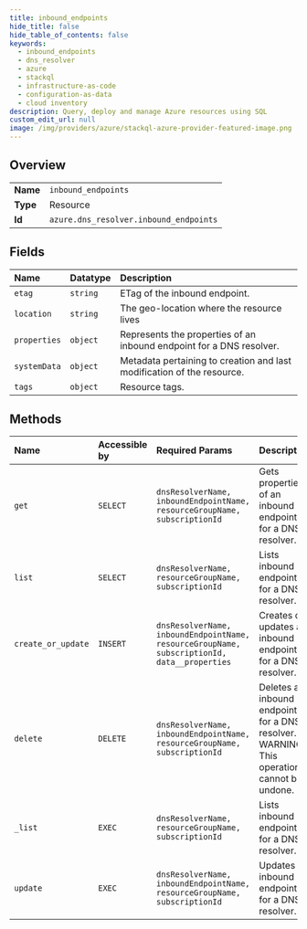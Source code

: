 ```yaml
---
title: inbound_endpoints
hide_title: false
hide_table_of_contents: false
keywords:
  - inbound_endpoints
  - dns_resolver
  - azure    
  - stackql
  - infrastructure-as-code
  - configuration-as-data
  - cloud inventory
description: Query, deploy and manage Azure resources using SQL
custom_edit_url: null
image: /img/providers/azure/stackql-azure-provider-featured-image.png
---
```

  
    

## Overview
<table><tbody>
<tr><td><b>Name</b></td><td><code>inbound_endpoints</code></td></tr>
<tr><td><b>Type</b></td><td>Resource</td></tr>
<tr><td><b>Id</b></td><td><code>azure.dns_resolver.inbound_endpoints</code></td></tr>
</tbody></table>

## Fields
| Name | Datatype | Description |
|:-----|:---------|:------------|
| `etag` | `string` | ETag of the inbound endpoint. |
| `location` | `string` | The geo-location where the resource lives |
| `properties` | `object` | Represents the properties of an inbound endpoint for a DNS resolver. |
| `systemData` | `object` | Metadata pertaining to creation and last modification of the resource. |
| `tags` | `object` | Resource tags. |
## Methods
| Name | Accessible by | Required Params | Description |
|:-----|:--------------|:----------------|:------------|
| `get` | `SELECT` | `dnsResolverName, inboundEndpointName, resourceGroupName, subscriptionId` | Gets properties of an inbound endpoint for a DNS resolver. |
| `list` | `SELECT` | `dnsResolverName, resourceGroupName, subscriptionId` | Lists inbound endpoints for a DNS resolver. |
| `create_or_update` | `INSERT` | `dnsResolverName, inboundEndpointName, resourceGroupName, subscriptionId, data__properties` | Creates or updates an inbound endpoint for a DNS resolver. |
| `delete` | `DELETE` | `dnsResolverName, inboundEndpointName, resourceGroupName, subscriptionId` | Deletes an inbound endpoint for a DNS resolver. WARNING: This operation cannot be undone. |
| `_list` | `EXEC` | `dnsResolverName, resourceGroupName, subscriptionId` | Lists inbound endpoints for a DNS resolver. |
| `update` | `EXEC` | `dnsResolverName, inboundEndpointName, resourceGroupName, subscriptionId` | Updates an inbound endpoint for a DNS resolver. |
